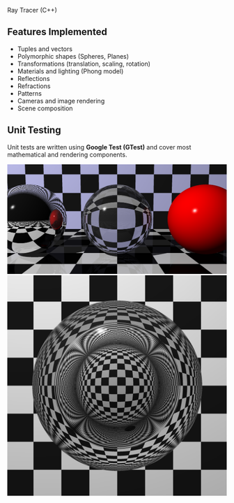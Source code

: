 Ray Tracer (C++)

##  Features Implemented

-  Tuples and vectors
-  Polymorphic shapes (Spheres, Planes)
-  Transformations (translation, scaling, rotation)
-  Materials and lighting (Phong model)
-  Reflections
-  Refractions
-  Patterns
-  Cameras and image rendering
-  Scene composition

##  Unit Testing

Unit tests are written using **Google Test (GTest)** and cover most mathematical and rendering components.

![demo1](./demo/demo2.png)
![demo2](./demo/demo1.png)
